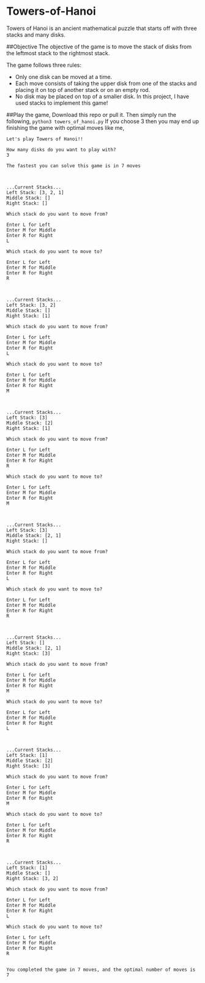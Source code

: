 # Towers-of-Hanoi
Towers of Hanoi is an ancient mathematical puzzle that starts off with three stacks and many disks.

##Objective
The objective of the game is to move the stack of disks from the leftmost stack to the rightmost stack.

The game follows three rules:
 - Only one disk can be moved at a time.
 - Each move consists of taking the upper disk from one of the stacks and placing it on top of another stack or on an empty rod.
 - No disk may be placed on top of a smaller disk.
In this project, I have used stacks to implement this game! 

##Play the game,
Download this repo or pull it. Then simply run the following,
```python3 towers_of_hanoi.py```
If you choose 3 then you may end up finishing the game with optimal moves like me,
```
Let's play Towers of Hanoi!!

How many disks do you want to play with?
3

The fastest you can solve this game is in 7 moves



...Current Stacks...
Left Stack: [3, 2, 1]
Middle Stack: []
Right Stack: []

Which stack do you want to move from?

Enter L for Left
Enter M for Middle
Enter R for Right
L

Which stack do you want to move to?

Enter L for Left
Enter M for Middle
Enter R for Right
R



...Current Stacks...
Left Stack: [3, 2]
Middle Stack: []
Right Stack: [1]

Which stack do you want to move from?

Enter L for Left
Enter M for Middle
Enter R for Right
L

Which stack do you want to move to?

Enter L for Left
Enter M for Middle
Enter R for Right
M



...Current Stacks...
Left Stack: [3]
Middle Stack: [2]
Right Stack: [1]

Which stack do you want to move from?

Enter L for Left
Enter M for Middle
Enter R for Right
R

Which stack do you want to move to?

Enter L for Left
Enter M for Middle
Enter R for Right
M



...Current Stacks...
Left Stack: [3]
Middle Stack: [2, 1]
Right Stack: []

Which stack do you want to move from?

Enter L for Left
Enter M for Middle
Enter R for Right
L

Which stack do you want to move to?

Enter L for Left
Enter M for Middle
Enter R for Right
R



...Current Stacks...
Left Stack: []
Middle Stack: [2, 1]
Right Stack: [3]

Which stack do you want to move from?

Enter L for Left
Enter M for Middle
Enter R for Right
M

Which stack do you want to move to?

Enter L for Left
Enter M for Middle
Enter R for Right
L



...Current Stacks...
Left Stack: [1]
Middle Stack: [2]
Right Stack: [3]

Which stack do you want to move from?

Enter L for Left
Enter M for Middle
Enter R for Right
M

Which stack do you want to move to?

Enter L for Left
Enter M for Middle
Enter R for Right
R



...Current Stacks...
Left Stack: [1]
Middle Stack: []
Right Stack: [3, 2]

Which stack do you want to move from?

Enter L for Left
Enter M for Middle
Enter R for Right
L

Which stack do you want to move to?

Enter L for Left
Enter M for Middle
Enter R for Right
R


You completed the game in 7 moves, and the optimal number of moves is 7

```
